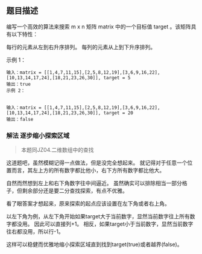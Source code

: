 ## 题目描述
编写一个高效的算法来搜索 m x n 矩阵 matrix 中的一个目标值 target 。该矩阵具有以下特性：

每行的元素从左到右升序排列。
每列的元素从上到下升序排列。
 

示例 1：
```
输入：matrix = [[1,4,7,11,15],[2,5,8,12,19],[3,6,9,16,22],[10,13,14,17,24],[18,21,23,26,30]], target = 5
输出：true
示例 2：


输入：matrix = [[1,4,7,11,15],[2,5,8,12,19],[3,6,9,16,22],[10,13,14,17,24],[18,21,23,26,30]], target = 20
输出：false
```

### 解法 逐步缩小探索区域
>本题同JZ04.二维数组中的查找

这道题吧，虽然模糊记得一点做法，但是没完全想起来。
就记得对于任意一个位置而言，其左上方的所有数字都比他小，右下方所有数字都比他大。

自然而然想到左上和右下角数字往中间逼近。
虽然确实可以排除相当一部分格子，但剩余部分还是要二分查找探索，有点不优雅。

看了眼答案才想起来，原来探索的起点应该设置在左下角或者右上角。

以左下角为例，从左下角开始如果target大于当前数字，显然当前数字往上所有数字都没用。
因此可以直接列+1。
相反，如果target小于当前数字，显然当前数字往右都没用，所以行-1。

这样可以稳健而优雅地缩小探索区域直到找到target(true)或者越界(false)。